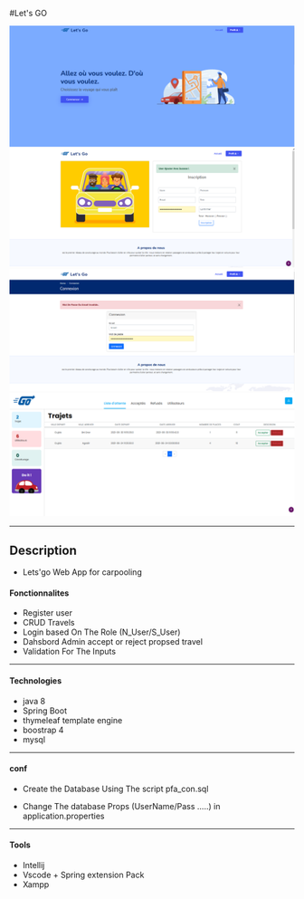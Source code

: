 #Let's GO

![Project Image1](./img/index.png)
![Project Image2](./img/register.png)
![Project Image2](./img/login.png)
![Project Image2](./img/dash.png)

---

## Description

- Lets'go Web App for carpooling

#### Fonctionnalites

- Register user
- CRUD Travels
- Login based On The Role (N_User/S_User)
- Dahsbord Admin accept or reject propsed travel
- Validation For The Inputs

---

#### Technologies

- java 8
- Spring Boot
- thymeleaf template engine
- boostrap 4
- mysql

---

#### conf

- Create the Database Using The script pfa_con.sql

- Change The database Props (UserName/Pass .....) in application.properties

---

#### Tools

- Intellij
- Vscode + Spring extension Pack
- Xampp
